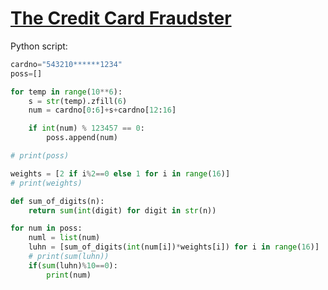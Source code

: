 # [The Credit Card Fraudster](https://ctflearn.com/challenge/970)

Python script:

```python
cardno="543210******1234"
poss=[]

for temp in range(10**6):
    s = str(temp).zfill(6)
    num = cardno[0:6]+s+cardno[12:16]

    if int(num) % 123457 == 0:
        poss.append(num)

# print(poss)

weights = [2 if i%2==0 else 1 for i in range(16)]
# print(weights)

def sum_of_digits(n):
    return sum(int(digit) for digit in str(n))

for num in poss:
    numl = list(num)
    luhn = [sum_of_digits(int(num[i])*weights[i]) for i in range(16)]
    # print(sum(luhn))
    if(sum(luhn)%10==0):
        print(num)
    
```
